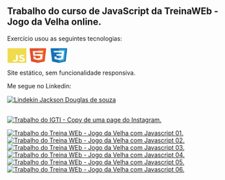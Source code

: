 ## Trabalho do curso de JavaScript da TreinaWEb - Jogo da Velha online.

Exercício usou as seguintes tecnologias: 

<p dir="auto">
  <img align="center" alt="doug-Js" height="35" width="45" src="https://raw.githubusercontent.com/devicons/devicon/master/icons/javascript/javascript-plain.svg">
  <img align="center" alt="doug-HTML" height="35" width="45" src="https://raw.githubusercontent.com/devicons/devicon/master/icons/html5/html5-original.svg">
  <img align="center" alt="doug-CSS" height="35" width="45" src="https://raw.githubusercontent.com/devicons/devicon/master/icons/css3/css3-original.svg">
  </p>

Site estático, sem funcionalidade responsiva.<br>
<p>
Me segue no Linkedin: 
<div align="left">
  <a href="https://www.linkedin.com/in/jacksondouglasdesouza" target="_blank">
  <img align="center" alt="Lindekin Jackson Douglas de souza" src="https://img.shields.io/badge/LinkedIn-0077B5?style=for-the-badge&logo=linkedin&logoColor=white"></p>
    
##  



![Trabalho do IGTI - Copy de uma page do Instagram.](https://media.giphy.com/media/pvjuBsObuqbK1aZjGe/giphy.gif)

<div>
<img src="https://blogger.googleusercontent.com/img/b/R29vZ2xl/AVvXsEjTTFnuWX69R8mBxeNG1BKZ33mCQHssiKpS-Cp989_4j5draET-5XhrVRT177NlPu0qrcAhKq3Dw2Sl270G8sOBjiGaXsvhBI9NzmRGPtOo4msfDy-jOGgNqcuAWinyCkZcy-dQhC1uu3SwKhbDTtzfwVEGdhTe_a1GMjYTUF0oe8_RNcy6yKLLVrgf/w640-h446/Captura%20de%20tela%20de%202022-03-23%2007-46-27.png" alt="Trabalho do Treina WEb - Jogo da Velha com Javascript 01.">
</div>
<div>
<img src="https://blogger.googleusercontent.com/img/b/R29vZ2xl/AVvXsEinEZdAWiH5tQjK9w1ePQ0J3dR96BSf4Dv7aXIBbuAwKiiK8qqwS8zMJZnxdarokrRMQeHsNAFpA89knbXActfVsKDlUWzDujxR-pinXb2DfLS9iZf0tv9tYg8V-5EPOrL624elDr9yOKAQM5e3Cl5GOMsWHk5wzx-ETHI-7CQoFYm5e6IgxbqtBKq7/w640-h372/Captura%20de%20tela%20de%202022-03-23%2007-46-49.png" alt="Trabalho do Treina WEb - Jogo da Velha com Javascript 02.">
</div>
<div>
<img src="https://blogger.googleusercontent.com/img/b/R29vZ2xl/AVvXsEgJ6D38HQfx220X7u_mwxNWVIZxFpg7r1n9hB3ATx-KLB4p6erwTrQSp6yKuUt8av6diE0rpUduU_g6EfptpJIkKjN-BImxftXk_pzytZXceYThWuJ4oWwRMttc998k7_WJ0S411db3nI9CRcUB9W02nfvWVs5x9L87FD7qhcpUzYAMtuUeRvthNYPL/w640-h398/Captura%20de%20tela%20de%202022-03-23%2007-46-54.png" alt="Trabalho do Treina WEb - Jogo da Velha com Javascript 03.">
</div>
<div>
<img src="https://blogger.googleusercontent.com/img/b/R29vZ2xl/AVvXsEinhkRyAf6Bl7yTynxNurMBicKnwnBLenLQBentqmPy4S-QtoLhRAUxANtzrGyPHzySewJc1Wq6lyCCq8CDYogGuhnSiIn7CK7pyj1nsF9yP7paCjDDwLRtT3YX012BtemMwnfiCkaH1kL_DNJtTm16OKsshObD_r5PkJL4mcYGg5faAw4y62BP_AgK/w640-h360/Captura%20de%20tela%20de%202022-03-23%2007-47-07.png" alt="Trabalho do Treina WEb - Jogo da Velha com Javascript 04.">
</div>
<img src="https://blogger.googleusercontent.com/img/b/R29vZ2xl/AVvXsEjuVgkzP93yWb7u7J9FMgtpc45jNUv6u9sR5tutR47m6wLWIQC7DdUf79fJcCqqdLX4c307xz3JrbENUe8LuQvJJWGSAS00QbN39zJVa8pexQrJaHoj1ed6hf9UvCcLR-SS72hfDANkTXFik2E8sP5p2Gv6A2UYzZfr8rEqweJzI_5QtS1OUbYqt5f-/w640-h402/Captura%20de%20tela%20de%202022-03-23%2007-47-21.png" alt="Trabalho do Treina WEb - Jogo da Velha com Javascript 05.">
</div>
</div>
<img src="https://blogger.googleusercontent.com/img/b/R29vZ2xl/AVvXsEjn7FfnKXMVKmcc3fKIUfpUln0qTAqmmNYrlEv0xi0kwsrUqoya4zt-gdXAIGQSY7ja7DLoL7rPt_qlcQoGL5hDnOk7_VRDMJfaZvJiNHmGkRaDjXUarGPt87RIJsyObr46diKRzldcBqWre5SVNZfhgI6Ofzqd2HRlNwN2eEea3Jpu1MizLdGDgVV_/w640-h418/Captura%20de%20tela%20de%202022-03-23%2007-47-43.png" alt="Trabalho do Treina WEb - Jogo da Velha com Javascript 06.">
</div>
<div>
